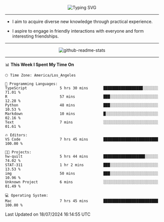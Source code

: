 <p align="center">
  <img src="https://readme-typing-svg.demolab.com?font=Fira+Code&weight=500&size=32&duration=2500&pause=1600&center=true&vCenter=true&random=false&width=1024&height=64&lines=Hi+there+%F0%9F%91%8B;I'm+delighted+you+could+make+it+here+%F0%9F%8E%89;I'm+Harry%2C+a+college+student+still+finding+my+way" alt="Typing SVG" />
</p>


---


- I aim to acquire diverse new knowledge through practical experience.

- I aspire to engage in friendly interactions with everyone and form interesting friendships.


---


<p align="center">
  <img src="https://github-readme-stats.vercel.app/api?username=Harry-Jing&show_icons=true" alt="github-readme-stats"/>
</p>


---

<!--START_SECTION:waka-->
📊 **This Week I Spent My Time On** 

```text
🕑︎ Time Zone: America/Los_Angeles

💬 Programming Languages: 
TypeScript               5 hrs 30 mins       ██████████████████░░░░░░░   71.01 % 
R                        57 mins             ███░░░░░░░░░░░░░░░░░░░░░░   12.28 % 
Python                   48 mins             ███░░░░░░░░░░░░░░░░░░░░░░   10.53 % 
Markdown                 10 mins             █░░░░░░░░░░░░░░░░░░░░░░░░   02.16 % 
Text                     7 mins              ░░░░░░░░░░░░░░░░░░░░░░░░░   01.61 % 

🔥 Editors: 
VS Code                  7 hrs 45 mins       █████████████████████████   100.00 % 

🐱‍💻 Projects: 
hw-quilt                 5 hrs 44 mins       ███████████████████░░░░░░   74.02 % 
STAT-311                 1 hr 2 mins         ███░░░░░░░░░░░░░░░░░░░░░░   13.53 % 
img                      50 mins             ███░░░░░░░░░░░░░░░░░░░░░░   10.96 % 
Unknown Project          6 mins              ░░░░░░░░░░░░░░░░░░░░░░░░░   01.49 % 

💻 Operating System: 
Mac                      7 hrs 45 mins       █████████████████████████   100.00 % 
```


 Last Updated on 18/07/2024 16:14:55 UTC
<!--END_SECTION:waka-->
